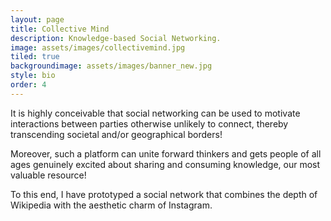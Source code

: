 ```yaml
---
layout: page
title: Collective Mind
description: Knowledge-based Social Networking.
image: assets/images/collectivemind.jpg
tiled: true
backgroundimage: assets/images/banner_new.jpg
style: bio
order: 4
---
```

It is highly conceivable that social networking can be used to motivate interactions between parties otherwise unlikely to connect, thereby transcending societal and/or geographical borders!

Moreover, such a platform can unite forward thinkers and gets people of all ages genuinely excited about sharing and consuming knowledge, our most valuable resource!

To this end, I have prototyped a social network that combines the depth of Wikipedia with the 
aesthetic charm of Instagram. 
